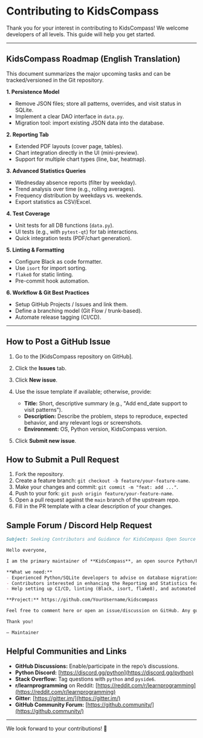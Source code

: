 # Contributing to KidsCompass

Thank you for your interest in contributing to KidsCompass! We welcome developers of all levels. This guide will help you get started.

---

## KidsCompass Roadmap (English Translation)

This document summarizes the major upcoming tasks and can be tracked/versioned in the Git repository.

**1. Persistence Model**

* Remove JSON files; store all patterns, overrides, and visit status in SQLite.
* Implement a clear DAO interface in `data.py`.
* Migration tool: import existing JSON data into the database.

**2. Reporting Tab**

* Extended PDF layouts (cover page, tables).
* Chart integration directly in the UI (mini-preview).
* Support for multiple chart types (line, bar, heatmap).

**3. Advanced Statistics Queries**

* Wednesday absence reports (filter by weekday).
* Trend analysis over time (e.g., rolling averages).
* Frequency distribution by weekdays vs. weekends.
* Export statistics as CSV/Excel.

**4. Test Coverage**

* Unit tests for all DB functions (`data.py`).
* UI tests (e.g., with `pytest-qt`) for tab interactions.
* Quick integration tests (PDF/chart generation).

**5. Linting & Formatting**

* Configure Black as code formatter.
* Use `isort` for import sorting.
* `flake8` for static linting.
* Pre-commit hook automation.

**6. Workflow & Git Best Practices**

* Setup GitHub Projects / Issues and link them.
* Define a branching model (Git Flow / trunk-based).
* Automate release tagging (CI/CD).

---

## How to Post a GitHub Issue

1. Go to the \[KidsCompass repository on GitHub].
2. Click the **Issues** tab.
3. Click **New issue**.
4. Use the issue template if available; otherwise, provide:

   * **Title:** Short, descriptive summary (e.g., "Add end\_date support to visit patterns").
   * **Description:** Describe the problem, steps to reproduce, expected behavior, and any relevant logs or screenshots.
   * **Environment:** OS, Python version, KidsCompass version.
5. Click **Submit new issue**.

## How to Submit a Pull Request

1. Fork the repository.
2. Create a feature branch: `git checkout -b feature/your-feature-name`.
3. Make your changes and commit: `git commit -m "feat: add ..."`.
4. Push to your fork: `git push origin feature/your-feature-name`.
5. Open a pull request against the `main` branch of the upstream repo.
6. Fill in the PR template with a clear description of your changes.

## Sample Forum / Discord Help Request

```markdown
Subject: Seeking Contributors and Guidance for KidsCompass Open Source Project

Hello everyone,

I am the primary maintainer of **KidsCompass**, an open source Python/PySide6 application to manage and visualize child visitation schedules, track attendance, and generate reports.

**What we need:**
- Experienced Python/SQLite developers to advise on database migrations and schema design.
- Contributors interested in enhancing the Reporting and Statistics features (charts, PDF layouts, trend analysis).
- Help setting up CI/CD, linting (Black, isort, flake8), and automated tests (`pytest-qt`).

**Project:** https://github.com/YourUsername/kidscompass

Feel free to comment here or open an issue/discussion on GitHub. Any guidance, code reviews, or small contributions are greatly appreciated!

Thank you!

— Maintainer
```

## Helpful Communities and Links

* **GitHub Discussions:** Enable/participate in the repo’s discussions.
* **Python Discord:** [https://discord.gg/python](https://discord.gg/python)
* **Stack Overflow:** Tag questions with `python` and `pyside6`.
* **r/learnprogramming** on Reddit: [https://reddit.com/r/learnprogramming](https://reddit.com/r/learnprogramming)
* **Gitter**: [https://gitter.im/](https://gitter.im/)
* **GitHub Community Forum:** [https://github.community/](https://github.community/)

---

We look forward to your contributions! 🎉
